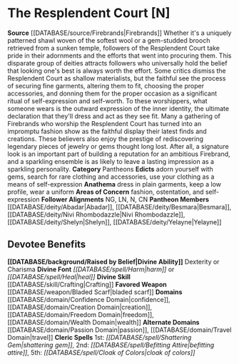 ﻿---
ability:
- Dexterity
- Charisma
ability_boost:
- Dexterity
- Charisma
alignment: N
deity:
- '[[DATABASE/deity/The Resplendent Court|The Resplendent Court]]'
- '[[DATABASE/deity/Abadar|Abadar]]'
- '[[DATABASE/deity/Besmara|Besmara]]'
- '[[DATABASE/deity/Nivi Rhombodazzle|Nivi Rhombodazzle]]'
- '[[DATABASE/deity/Shelyn|Shelyn]]'
- '[[DATABASE/deity/Yelayne|Yelayne]]'
deity_category: Pantheons
divine_font: Harm or Heal
domain:
- '[[DATABASE/domain/Confidence Domain|Confidence]]'
- '[[DATABASE/domain/Creation Domain|Creation]]'
- '[[DATABASE/domain/Freedom Domain|Freedom]]'
- '[[DATABASE/domain/Passion Domain|Passion]]'
- '[[DATABASE/domain/Travel Domain|Travel]]'
- '[[DATABASE/domain/Wealth Domain|Wealth]]'
favored_weapon: '[[DATABASE/weapon/Bladed Scarf|Bladed Scarf]]'
follower_alignment:
- LN
- NG
- N
- CN
id: '272'
name: The Resplendent Court
rarity: Common
rus_type_level: null
skill:
- '[[DATABASE/skill/Crafting|Crafting]]'
source: '[[DATABASE/source/Firebrands|Firebrands]]'
trait: null
type: Deity

---
# The Resplendent Court [N]

**Source** [[DATABASE/source/Firebrands|Firebrands]]
Whether it's a uniquely patterned shawl woven of the softest wool or a gem-studded brooch retrieved from a sunken temple, followers of the Resplendent Court take pride in their adornments and the efforts that went into procuring them. This disparate group of deities attracts followers who universally hold the belief that looking one's best is always worth the effort. Some critics dismiss the Resplendent Court as shallow materialists, but the faithful see the process of securing fine garments, altering them to fit, choosing the proper accessories, and donning them for the proper occasion as a significant ritual of self-expression and self-worth. To these worshippers, what someone wears is the outward expression of the inner identity, the ultimate declaration that they'll dress and act as they see fit.
 Many a gathering of Firebrands who worship the Resplendent Court has turned into an impromptu fashion show as the faithful display their latest finds and creations. These believers also enjoy the prestige of rediscovering legendary pieces of jewelry or gems thought long lost. After all, a signature look is an important part of building a reputation for an ambitious Firebrand, and a sparkling ensemble is as likely to leave a lasting impression as a sparkling personality.
**Category** Pantheons
**Edicts** adorn yourself with gems, search for rare clothing and accessories, use your clothing as a means of self-expression
**Anathema** dress in plain garments, keep a low profile, wear a uniform
**Areas of Concern** fashion, ostentation, and self-expression
**Follower Alignments** NG, LN, N, CN
**Pantheon Members** [[DATABASE/deity/Abadar|Abadar]], [[DATABASE/deity/Besmara|Besmara]], [[DATABASE/deity/Nivi Rhombodazzle|Nivi Rhombodazzle]], [[DATABASE/deity/Shelyn|Shelyn]], [[DATABASE/deity/Yelayne|Yelayne]]

## Devotee Benefits

**[[DATABASE/background/Raised by Belief|Divine Ability]]** Dexterity or Charisma
**Divine Font** _[[DATABASE/spell/Harm|harm]]_ or _[[DATABASE/spell/Heal|heal]]_
**Divine Skill** [[DATABASE/skill/Crafting|Crafting]]
**Favored Weapon** [[DATABASE/weapon/Bladed Scarf|bladed scarf]]
**Domains** [[DATABASE/domain/Confidence Domain|confidence]], [[DATABASE/domain/Creation Domain|creation]], [[DATABASE/domain/Freedom Domain|freedom]], [[DATABASE/domain/Wealth Domain|wealth]]
**Alternate Domains** [[DATABASE/domain/Passion Domain|passion]], [[DATABASE/domain/Travel Domain|travel]]
**Cleric Spells** 1st: _[[DATABASE/spell/Shattering Gem|shattering gem]]_, 2nd: _[[DATABASE/spell/Befitting Attire|befitting attire]]_, 5th: _[[DATABASE/spell/Cloak of Colors|cloak of colors]]_